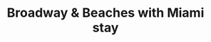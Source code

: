 ---
category: rest-of-the-world
title: Broadway & Beaches with Miami stay
class: broadway-beaches-with-miami-stay
cruiseline: Celebrity Cruises - Celebrity Eclipse
special-info: 2 Nt Miami Beach Hotel Stay
price: 1349
nights: 18
cruise-url: http://www.planetcruise.co.uk/celebrity-cruises/celebrity-eclipse/29-october-2016/92363?utm_medium=referral&utm_source=secret-escapes&utm_campaign=website
---